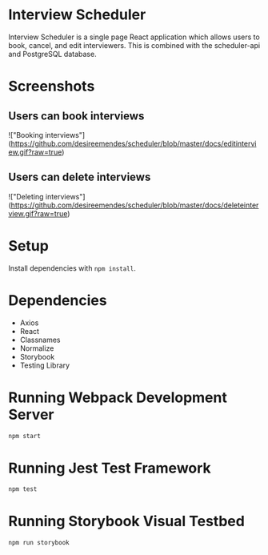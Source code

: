 # Interview Scheduler
Interview Scheduler is a single page React application which allows users to book, cancel, and edit interviewers. This is combined with the scheduler-api and PostgreSQL database.

# Screenshots 
## Users can book interviews
!["Booking interviews"] (https://github.com/desireemendes/scheduler/blob/master/docs/editinterview.gif?raw=true)

## Users can delete interviews
!["Deleting interviews"] (https://github.com/desireemendes/scheduler/blob/master/docs/deleteinterview.gif?raw=true)


# Setup

Install dependencies with `npm install`.

# Dependencies
- Axios
- React
- Classnames
- Normalize
- Storybook
- Testing Library


# Running Webpack Development Server

```sh
npm start
```

# Running Jest Test Framework

```sh
npm test
```

# Running Storybook Visual Testbed

```sh
npm run storybook
```
